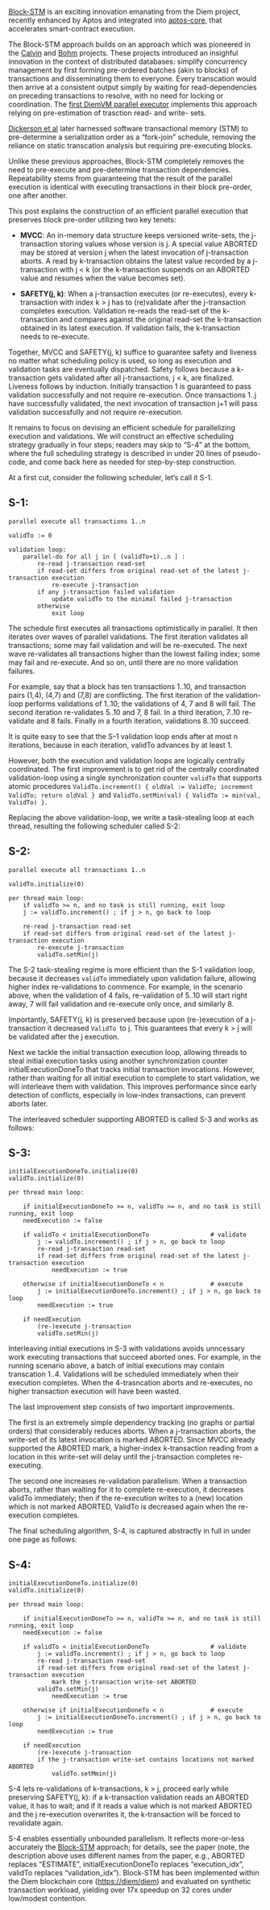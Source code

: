 <!-----

Yay, no errors, warnings, or alerts!

Conversion time: 0.626 seconds.


Using this Markdown file:

1. Paste this output into your source file.
2. See the notes and action items below regarding this conversion run.
3. Check the rendered output (headings, lists, code blocks, tables) for proper
   formatting and use a linkchecker before you publish this page.

Conversion notes:

* Docs to Markdown version 1.0β33
* Sat Mar 19 2022 10:21:48 GMT-0700 (PDT)
* Source doc: Block-STM post [03-19-2022]
----->


[Block-STM](https://arxiv.org/pdf/2203.06871.pdf) is an exciting innovation emanating from the Diem project, recently enhanced by Aptos and integrated into [aptos-core](https://github.com/aptos-labs/aptos-core), that accelerates smart-contract execution. 

The Block-STM approach builds on an approach which was pioneered in the [Calvin](http://cs.yale.edu/homes/thomson/publications/calvin-sigmod12.pdf) and [Bohm](https://arxiv.org/pdf/1412.2324.pdf) projects. These projects introduced  an insighful innovation in the context of distributed databases: simplify concurrency management by first 
forming pre-ordered batches (akin to blocks) of transactions and disseminating them to everyone. 
Every transcation would then arrive at a consistent output simply by waiting for read-dependencies on preceding transactions to resolve, with no need for locking or coordination. The [first DiemVM parallel executor](https://github.com/diem/diem/issues/8829) implements this approach relying on pre-estimation of trasction read- and write- sets. 

[Dickerson et al](https://arxiv.org/abs/1702.04467) later harnessed software transactional memory (STM) to pre-determine a serialization order as a “fork-join” schedule, removing the reliance on static transcation analysis but requiring pre-executing blocks.

Unlike these previous approaches, Block-STM completely removes the need to pre-execute and pre-determine transaction dependencies. Repeatability stems from guaranteeing that the result of the parallel execution is identical with executing transactions in their block pre-order, one after another. 

This post explains the construction of an efficient parallel execution that preserves block pre-order utilizing two key tenets: 


* **MVCC**: An in-memory data structure keeps versioned write-sets, the j-transaction storing values whose version is j. A special value ABORTED may be stored at version j when the latest invocation of j-transaction aborts. A read by k-transaction obtains the latest value recorded by a j-transaction with j &lt; k (or the k-transaction suspends on an ABORTED value and resumes when the value becomes set).  


* **SAFETY(j, k)**: When a j-transaction executes (or re-executes), every k-transaction with index k > j has to (re)validate after the j-transaction completes execution. Validation re-reads the read-set of the k-transaction and compares against the original read-set the k-transaction obtained in its latest execution. If validation fails, the k-transaction needs to re-execute.

Together, MVCC and SAFETY(j, k) suffice to guarantee safety and liveness no matter what scheduling policy is used, so long as execution and validation tasks are eventually dispatched. Safety follows because a k-transaction gets validated after all j-transactions, j &lt; k, are finalized. Liveness follows by induction. Initially transaction 1 is guaranteed to pass validation successfully and not require re-execution. Once transactions 1..j have successfully validated, the next invocation of transaction j+1 will pass validation successfully and not require re-execution.

It remains to focus on devising an efficient schedule for parallelizing execution and validations. We will construct an effective scheduling strategy gradually in four steps; readers may skip to “S-4” at the bottom, where the full scheduling strategy is described in under 20 lines of pseudo-code, and come back here as needed for step-by-step construction. 

 

At a first cut, consider the following scheduler, let’s call it S-1.


## **S-1:**


```
parallel execute all transactions 1..n

validTo := 0 

validation loop:
    parallel-do for all j in [ (validTo+1)..n ] :
        re-read j-transaction read-set 
        if read-set differs from original read-set of the latest j-transaction execution 
            re-execute j-transaction 
        if any j-transaction failed validation
            update validTo to the minimal failed j-transaction
        otherwise
            exit loop  
```


The schedule first executes all transactions optimistically in parallel. It then iterates over waves of parallel validations. The first iteration validates all transactions; some may fail validation and will be re-executed. The next wave re-validates all transactions higher than the lowest failing index; some may fail and re-execute. And so on, until there are no more validation failures. 

For example, say that a block has ten transactions 1..10, and transaction pairs (1,4), (4,7) and (7,8) are conflicting. The first iteration of the validation-loop performs validations of 1..10; the validations of 4, 7 and 8 will fail. The second iteration re-validates 5..10 and 7, 8 fail. In a third iteration, 7..10 re-validate and 8 fails. Finally in a fourth iteration, validations 8..10 succeed.

It is quite easy to see that the S-1 validation loop ends after at most n iterations, because in each iteration, validTo advances by at least 1. 

However, both the execution and validation loops are logically centrally coordinated. The first improvement is to get rid of the centrally coordinated validation-loop using a single synchronization counter `validTo` that supports atomic procedures `ValidTo.increment() { oldVal := ValidTo; increment ValidTo; return oldVal } `and `ValidTo.setMin(val) { ValidTo := min(val, ValidTo) }. `

 

Replacing the above validation-loop, we write a task-stealing loop at each thread, resulting the following scheduler called S-2:


## **S-2:**


```
parallel execute all transactions 1..n

validTo.initialize(0)

per thread main loop:
    if validTo >= n, and no task is still running, exit loop
    j := validTo.increment() ; if j > n, go back to loop 

    re-read j-transaction read-set 
    if read-set differs from original read-set of the latest j-transaction execution 
        re-execute j-transaction
        validTo.setMin(j) 
```


The S-2 task-stealing regime is more efficient than the S-1 validation loop, because it decreases `validTo` immediately upon validation failure, allowing higher index re-validations to commence. For example, in the scenario above, when the validation of 4 fails, re-validation of 5..10 will start right away, 7 will fail validation and re-execute only once, and similarly 8. 

Importantly, SAFETY(j, k) is preserved because upon (re-)execution of a j-transaction it decreased `ValidTo `to j. This guarantees that every k > j will be validated after the j execution. 

Next we tackle the initial transaction execution loop, allowing threads to steal initial execution tasks using another synchronization counter initialExecutionDoneTo that tracks initial transaction invocations. However, rather than waiting for all initial execution to complete to start validation, we will interleave them with validation. This improves performance since early detection of conflicts, especially in low-index transactions, can prevent aborts later. 

The interleaved scheduler supporting ABORTED is called S-3 and works as follows:


## **S-3:**


```
initialExecutionDoneTo.initialize(0) 
validTo.initialize(0) 

per thread main loop:

    if initialExecutionDoneTo >= n, validTo >= n, and no task is still running, exit loop
    needExecution := false

    if validTo < initialExecutionDoneTo                 # validate
        j := validTo.increment() ; if j > n, go back to loop
        re-read j-transaction read-set 
        if read-set differs from original read-set of the latest j-transaction execution 
            needExecution := true

    otherwise if initialExecutionDoneTo < n             # execute
        j := initialExecutionDoneTo.increment() ; if j > n, go back to loop
        needExecution := true

    if needExecution
        (re-)execute j-transaction
        validTo.setMin(j) 
```

Interleaving initial executions in S-3 with validations avoids unncessary work executing transactions that succeed aborted ones. For example, in the running scenario above, a batch of initial executions may contain transcation 1..4. Validations will be scheduled immediately when their execution completes. When the 4-trasncation aborts and re-executes, no higher transaction execution will have been wasted. 

The last improvement step consists of two important improvements.

The first is an extremely simple dependency tracking (no graphs or partial orders) that considerably reduces aborts. When a j-transaction aborts, the write-set of its latest invocation is marked ABORTED. Since MVCC already supported the ABORTED mark, a higher-index k-transaction reading from a location in this write-set will delay until the j-transaction completes re-executing.

The second one increases re-validation parallelism. When a transaction aborts, rather than waiting for it to complete re-execution, it decreases validTo immediately; then if the re-execution writes to a (new) location which is not marked ABORTED, ValidTo is decreased again when the re-execution completes. 

The final scheduling algorithm, S-4, is captured abstractly in full in under one page as follows:


## **S-4:**


```
initialExecutionDoneTo.initialize(0) 
validTo.initialize(0) 

per thread main loop:

    if initialExecutionDoneTo >= n, validTo >= n, and no task is still running, exit loop
    needExecution := false

    if validTo < initialExecutionDoneTo                 # validate
        j := validTo.increment() ; if j > n, go back to loop
        re-read j-transaction read-set 
        if read-set differs from original read-set of the latest j-transaction execution 
            mark the j-transaction write-set ABORTED
        validTo.setMin(j)
            needExecution := true

    otherwise if initialExecutionDoneTo < n             # execute
        j := initialExecutionDoneTo.increment() ; if j > n, go back to loop
        needExecution := true

    if needExecution
        (re-)execute j-transaction
        if the j-transaction write-set contains locations not marked ABORTED
            validTo.setMmin(j) 
```


S-4 lets re-validations of k-transactions, k > j,  proceed early while preserving SAFETY(j, k): if a k-transaction validation reads an ABORTED value, it has to wait; and if it reads a value which is not marked ABORTED and the j re-execution overwrites it, the k-transaction will be forced to revalidate again.

S-4 enables essentially unbounded parallelism. It reflects more-or-less accurately the [Block-STM](https://arxiv.org/pdf/2203.06871.pdf) approach; for details, see the paper (note, the description above uses different names from the paper, e.g., ABORTED replaces “ESTIMATE”, initialExecutionDoneTo replaces “execution_idx”, validTo replaces “validation_idx”). Block-STM has been implemented within the Diem blockchain core ([https://diem/diem](https://diem/diem)) and evaluated on synthetic transaction workload, yielding over 17x speedup on 32 cores under low/modest contention. 

